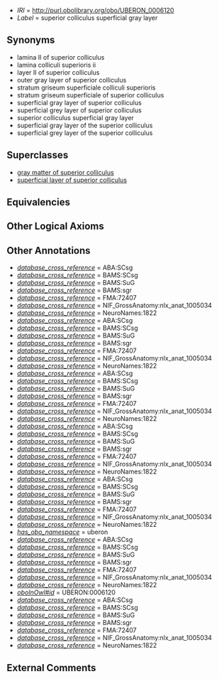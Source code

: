  * *IRI* = http://purl.obolibrary.org/obo/UBERON_0006120
 * *Label* = superior colliculus superficial gray layer

## Synonyms

 * lamina II of superior colliculus
 * lamina colliculi superioris ii
 * layer II of superior colliculus
 * outer gray layer of superior colliculus
 * stratum griseum superficiale colliculi superioris
 * stratum griseum superficiale of superior colliculus
 * superficial gray layer of superior colliculus
 * superficial grey layer of superior colliculus
 * superior colliculus superficial gray layer
 * superficial gray layer of the superior colliculus
 * superficial grey layer of the superior colliculus

## Superclasses

 * [gray matter of superior colliculus](../../UBERON/85/UBERON_0006785.md)
 * [superficial layer of superior colliculus](../../UBERON/91/UBERON_0006791.md)

## Equivalencies


## Other Logical Axioms


## Other Annotations

 * *[database_cross_reference](../../ef/oboInOwl#hasDbXref.md)* = ABA:SCsg
 * *[database_cross_reference](../../ef/oboInOwl#hasDbXref.md)* = BAMS:SCsg
 * *[database_cross_reference](../../ef/oboInOwl#hasDbXref.md)* = BAMS:SuG
 * *[database_cross_reference](../../ef/oboInOwl#hasDbXref.md)* = BAMS:sgr
 * *[database_cross_reference](../../ef/oboInOwl#hasDbXref.md)* = FMA:72407
 * *[database_cross_reference](../../ef/oboInOwl#hasDbXref.md)* = NIF_GrossAnatomy:nlx_anat_1005034
 * *[database_cross_reference](../../ef/oboInOwl#hasDbXref.md)* = NeuroNames:1822
 * *[database_cross_reference](../../ef/oboInOwl#hasDbXref.md)* = ABA:SCsg
 * *[database_cross_reference](../../ef/oboInOwl#hasDbXref.md)* = BAMS:SCsg
 * *[database_cross_reference](../../ef/oboInOwl#hasDbXref.md)* = BAMS:SuG
 * *[database_cross_reference](../../ef/oboInOwl#hasDbXref.md)* = BAMS:sgr
 * *[database_cross_reference](../../ef/oboInOwl#hasDbXref.md)* = FMA:72407
 * *[database_cross_reference](../../ef/oboInOwl#hasDbXref.md)* = NIF_GrossAnatomy:nlx_anat_1005034
 * *[database_cross_reference](../../ef/oboInOwl#hasDbXref.md)* = NeuroNames:1822
 * *[database_cross_reference](../../ef/oboInOwl#hasDbXref.md)* = ABA:SCsg
 * *[database_cross_reference](../../ef/oboInOwl#hasDbXref.md)* = BAMS:SCsg
 * *[database_cross_reference](../../ef/oboInOwl#hasDbXref.md)* = BAMS:SuG
 * *[database_cross_reference](../../ef/oboInOwl#hasDbXref.md)* = BAMS:sgr
 * *[database_cross_reference](../../ef/oboInOwl#hasDbXref.md)* = FMA:72407
 * *[database_cross_reference](../../ef/oboInOwl#hasDbXref.md)* = NIF_GrossAnatomy:nlx_anat_1005034
 * *[database_cross_reference](../../ef/oboInOwl#hasDbXref.md)* = NeuroNames:1822
 * *[database_cross_reference](../../ef/oboInOwl#hasDbXref.md)* = ABA:SCsg
 * *[database_cross_reference](../../ef/oboInOwl#hasDbXref.md)* = BAMS:SCsg
 * *[database_cross_reference](../../ef/oboInOwl#hasDbXref.md)* = BAMS:SuG
 * *[database_cross_reference](../../ef/oboInOwl#hasDbXref.md)* = BAMS:sgr
 * *[database_cross_reference](../../ef/oboInOwl#hasDbXref.md)* = FMA:72407
 * *[database_cross_reference](../../ef/oboInOwl#hasDbXref.md)* = NIF_GrossAnatomy:nlx_anat_1005034
 * *[database_cross_reference](../../ef/oboInOwl#hasDbXref.md)* = NeuroNames:1822
 * *[database_cross_reference](../../ef/oboInOwl#hasDbXref.md)* = ABA:SCsg
 * *[database_cross_reference](../../ef/oboInOwl#hasDbXref.md)* = BAMS:SCsg
 * *[database_cross_reference](../../ef/oboInOwl#hasDbXref.md)* = BAMS:SuG
 * *[database_cross_reference](../../ef/oboInOwl#hasDbXref.md)* = BAMS:sgr
 * *[database_cross_reference](../../ef/oboInOwl#hasDbXref.md)* = FMA:72407
 * *[database_cross_reference](../../ef/oboInOwl#hasDbXref.md)* = NIF_GrossAnatomy:nlx_anat_1005034
 * *[database_cross_reference](../../ef/oboInOwl#hasDbXref.md)* = NeuroNames:1822
 * *[has_obo_namespace](../../ce/oboInOwl#hasOBONamespace.md)* = uberon
 * *[database_cross_reference](../../ef/oboInOwl#hasDbXref.md)* = ABA:SCsg
 * *[database_cross_reference](../../ef/oboInOwl#hasDbXref.md)* = BAMS:SCsg
 * *[database_cross_reference](../../ef/oboInOwl#hasDbXref.md)* = BAMS:SuG
 * *[database_cross_reference](../../ef/oboInOwl#hasDbXref.md)* = BAMS:sgr
 * *[database_cross_reference](../../ef/oboInOwl#hasDbXref.md)* = FMA:72407
 * *[database_cross_reference](../../ef/oboInOwl#hasDbXref.md)* = NIF_GrossAnatomy:nlx_anat_1005034
 * *[database_cross_reference](../../ef/oboInOwl#hasDbXref.md)* = NeuroNames:1822
 * *[oboInOwl#id](../../id/oboInOwl#id.md)* = UBERON:0006120
 * *[database_cross_reference](../../ef/oboInOwl#hasDbXref.md)* = ABA:SCsg
 * *[database_cross_reference](../../ef/oboInOwl#hasDbXref.md)* = BAMS:SCsg
 * *[database_cross_reference](../../ef/oboInOwl#hasDbXref.md)* = BAMS:SuG
 * *[database_cross_reference](../../ef/oboInOwl#hasDbXref.md)* = BAMS:sgr
 * *[database_cross_reference](../../ef/oboInOwl#hasDbXref.md)* = FMA:72407
 * *[database_cross_reference](../../ef/oboInOwl#hasDbXref.md)* = NIF_GrossAnatomy:nlx_anat_1005034
 * *[database_cross_reference](../../ef/oboInOwl#hasDbXref.md)* = NeuroNames:1822

## External Comments

